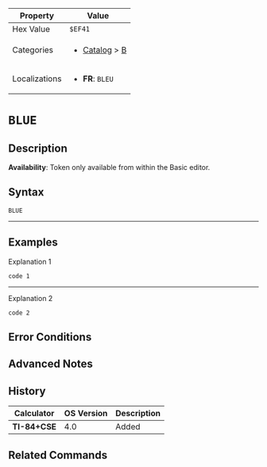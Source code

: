 | Property      | Value |
|---------------|-------|
| Hex Value     | `$EF41`|
| Categories    | <ul><li>[Catalog](<../categories/Catalog.md>) > [B](<../categories/Catalog.md#B>)</li></ul> |
| Localizations | <ul><li><b>FR</b>: `BLEU`</li></ul> |

# `BLUE`

## Description



<b>Availability</b>: Token only available from within the Basic editor.

## Syntax
`BLUE`

<hr>

## Examples

Explanation 1
```ti-basic
code 1
```
---
Explanation 2
```ti-basic
code 2
```

## Error Conditions


## Advanced Notes


## History
| Calculator | OS Version | Description |
|------------|------------|-------------|
| <b>TI-84+CSE</b> | 4.0 | Added

## Related Commands

    
